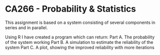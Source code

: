 # CA266 - Probability & Statistics
This assignment is based on a system consisting of several components in series and in parallel.

Using R I have created a program which can return:
Part A. The probability of the system working
Part B. A simulation to estimate the reliability of the system
Part C. A plot, showing the improved reliability with more iterations
